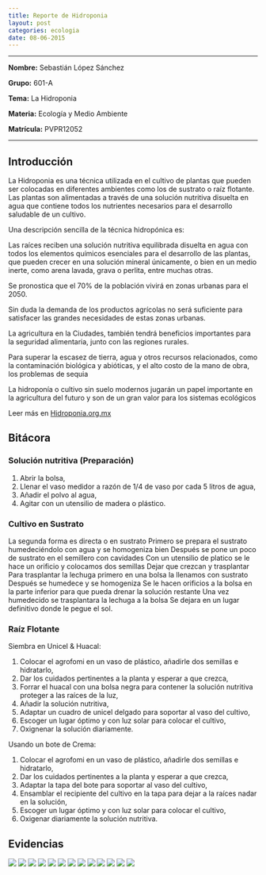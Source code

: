 ```yaml
---
title: Reporte de Hidroponia
layout: post
categories: ecologia
date: 08-06-2015
---
```


<hr>

**Nombre:** Sebastián López Sánchez

**Grupo:** 601-A

**Tema:** La Hidroponia

**Materia:** Ecología y Medio Ambiente

**Matrícula:** PVPR12052

<hr>

## Introducción

La Hidroponia es una técnica utilizada en el cultivo de plantas que pueden ser colocadas en diferentes ambientes como los de sustrato o raíz flotante. Las plantas son alimentadas a través de una solución nutritiva disuelta en agua que contiene todos los nutrientes necesarios para el desarrollo saludable de un cultivo.

Una descripción sencilla de la técnica hidropónica es:

Las raíces reciben una solución nutritiva equilibrada disuelta en agua con todos los elementos químicos esenciales para el desarrollo de las plantas, que pueden crecer en una solución mineral únicamente, o bien en un medio inerte, como arena lavada, grava o perlita, entre muchas otras.

Se pronostica que el 70% de la población vivirá en zonas urbanas para el 2050.

Sin duda la demanda de los productos agrícolas no será suficiente para satisfacer las grandes necesidades de estas zonas urbanas.

La agricultura en la Ciudades, también tendrá beneficios importantes para la seguridad alimentaria, junto con las regiones rurales.

Para superar la escasez de tierra, agua y otros recursos relacionados, como la contaminación biológica y abióticas, y el alto costo de la mano de obra, los problemas de sequia

La hidroponía o cultivo sin suelo modernos jugarán un papel importante en la agricultura del futuro y son de un gran valor para los sistemas ecológicos

Leer más en [Hidroponia.org.mx](http://hidroponia.org.mx/cultivo-hidroponico/que-es-la-hidroponia/)

## Bitácora

### Solución nutritiva (Preparación)

1. Abrir la bolsa,
2. Llenar el vaso medidor a razón de 1/4 de vaso por cada 5 litros de agua,
3. Añadir el polvo al agua,
4. Agitar con un utensilio de madera o plástico.


### Cultivo en Sustrato

La segunda forma es directa o en sustrato 
Primero se prepara el sustrato humedeciéndolo con agua y se homogeniza bien 
Después se pone un poco de sustrato en el semillero con cavidades 
Con un utensilio de platico se le hace un orificio y colocamos dos semillas
Dejar que crezcan y trasplantar 
Para trasplantar la lechuga primero en una bolsa la llenamos con sustrato
Después se humedece y se homogeniza 
Se le hacen orificios a la bolsa en la parte inferior para que pueda drenar  la solución restante 
Una vez humedecido se trasplantara la lechuga a la bolsa 
Se dejara en un lugar definitivo donde le pegue el sol.

### Raíz Flotante 

Siembra en Unicel & Huacal:

1. Colocar el agrofomi en un vaso de plástico, añadirle dos semillas e hidratarlo,
2. Dar los cuidados pertinentes a la planta y esperar a que crezca,
3. Forrar el huacal con una bolsa negra para contener la solución nutritiva proteger a las raíces de la luz,
4. Añadir la solución nutritiva,
5. Adaptar un cuadro de unicel delgado para soportar al vaso del cultivo,
6. Escoger un lugar óptimo y con luz solar para colocar el cultivo,
7. Oxignenar la solución diariamente.

Usando un bote de Crema:

1. Colocar el agrofomi en un vaso de plástico, añadirle dos semillas e hidratarlo,
2. Dar los cuidados pertinentes a la planta y esperar a que crezca,
3. Adaptar la tapa del bote para soportar al vaso del cultivo,
4. Ensamblar el recipiente del cultivo en la tapa para dejar a la raíces nadar en la solución,
5. Escoger un lugar óptimo y con luz solar para colocar el cultivo,
6. Oxigenar diariamente la solución nutritiva.

## Evidencias

![](/assets/img/reporte-ecologia/1.jpeg)
![](/assets/img/reporte-ecologia/2.jpeg)
![](/assets/img/reporte-ecologia/3.jpeg)
![](/assets/img/reporte-ecologia/4.jpeg)
![](/assets/img/reporte-ecologia/5.jpeg)
![](/assets/img/reporte-ecologia/6.jpeg)
![](/assets/img/reporte-ecologia/7.jpeg)
![](/assets/img/reporte-ecologia/8.jpeg)
![](/assets/img/reporte-ecologia/9.jpeg)
![](/assets/img/reporte-ecologia/10.jpeg)
![](/assets/img/reporte-ecologia/11.jpeg)
![](/assets/img/reporte-ecologia/12.jpeg)
![](/assets/img/reporte-ecologia/13.jpeg)

